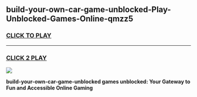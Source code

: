 
## build-your-own-car-game-unblocked-Play-Unblocked-Games-Online-qmzz5
<h3>
<a href="https://premium76.site?title=build-your-own-car-game-unblocked&ref=25A">CLICK TO PLAY</a></h3>
<hr>

<h3>
<a href="https://premium76.site?title=build-your-own-car-game-unblocked&ref=25A">CLICK 2 PLAY</a>
  
</h3>

<a href="https://premium76.site?title=build-your-own-car-game-unblocked&ref=25A"><img src="https://clearcache.store/games.png"></a>


**build-your-own-car-game-unblocked games unblocked: Your Gateway to Fun and Accessible Online Gaming**
